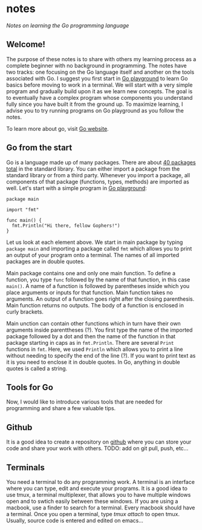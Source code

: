 # **notes**
*Notes on learning the Go programming language*

## **Welcome!**
The purpose of these notes is to share with others my learning process as a complete beginner with no background in programming.
The notes have two tracks: one focusing on the Go language itself and another on the tools associated with Go. 
I suggest you first start in [Go playground](https://play.golang.org/) to learn Go basics before moving to work in a terminal.
We will start with a very simple program and gradually build upon it as we learn new concepts. The goal is to eventually have a complex program whose components you understand fully since you have built it from the ground up. To maximize learning, I advise you to try running programs on Go playground as you follow the notes.

To learn more about go, visit [Go website](https://golang.org/). 

## **Go from the start**
Go is a language made up of many packages. There are about [40 packages total](https://golang.org/pkg/) in the standard library. You can either import a package from the standard library or from a third party. Whenever you import a package, all components of that package (functions, types, methods) are imported as well. Let's start with a simple program in [Go playground](https://play.golang.org/):
```
package main

import "fmt"

func main() {
  fmt.Println("Hi there, fellow Gophers!")
}

```
Let us look at each element above. We start in main package by typing `package main` and importing a package called `fmt` which allows you to print an output of your program onto a terminal. The names of all imported packages are in double quotes. 

Main package contains one and only one main function. To define a function, you type `func` followed by the name of that function, in this case `main()`. A name of a function is followed by parentheses inside which you place arguments or inputs for that function. Main function takes no arguments. An output of a function goes right after the closing parenthesis. Main function returns no outputs. The body of a function is enclosed in curly brackets. 

Main unction can contain other functions which in turn have their own arguments inside parenttheses (?). You first type the name of the imported package followed by a dot and then the name of the function in that package starting in caps as in `fmt.Println`. There are several `Print` functions in `fmt`. Here, we used `Println` which allows you to print a line without needing to specify the end of the line (?). If you want to print text as it is you need to enclose it in double quotes. In Go, anything in double quotes is called a string. 

## **Tools for Go** ##
Now, I would like to introduce various tools that are needed for programming and share a few valuable tips.

## **Github**
It is a good idea to create a repository on [github](https://github.com) where you can store your code and share your work with others.
TODO: add on git pull, push, etc...

## **Terminals**
You need a terminal to do any programming work. A terminal is an interface where you can type, edit and execute your programs.
It is a good idea to use tmux, a terminal multiplexer, that allows you to have multiple windows open and to swtich easily between these windows.
If you are using a macbook, use a finder to search for a terminal. Every macbook should have a terminal.
Once you open a terminal, type *tmux attach* to open tmux.
Usually, source code is entered and edited on emacs...


